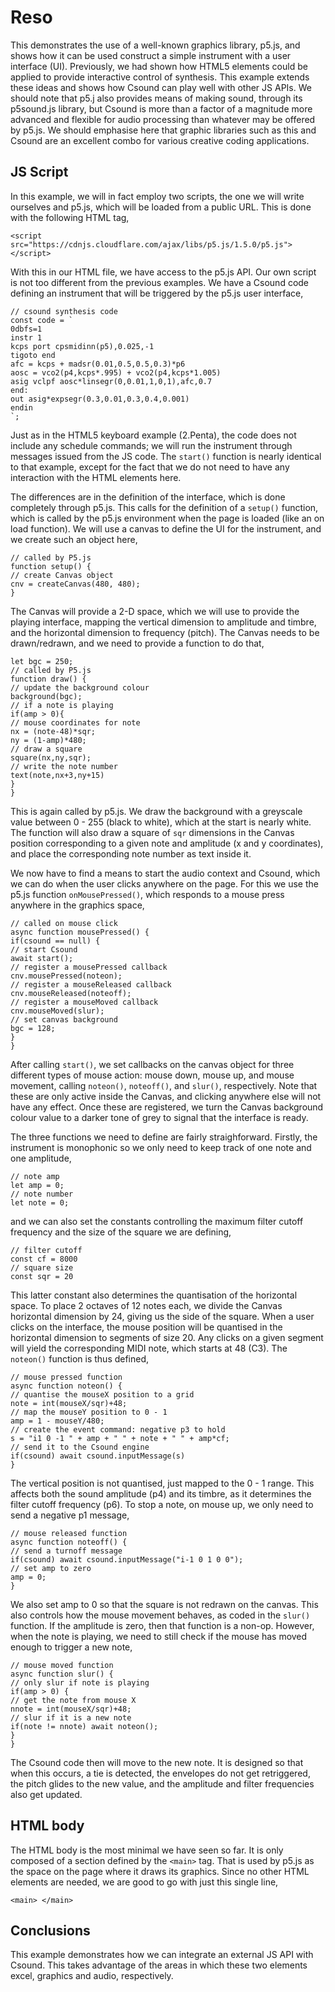 Reso
===

This demonstrates the use of a well-known graphics library, p5.js, and
shows how it can be used construct a simple instrument with a user
interface (UI). Previously, we had shown how HTML5 elements could be
applied to provide interactive control of synthesis. This example
extends these ideas and shows how Csound can play well with other
JS APIs. We should note that p5.j also provides means of making sound,
through its p5sound.js library, but Csound is more than a factor of a
magnitude more advanced and flexible for audio processing than
whatever may be offered by p5.js. We should emphasise here that
graphic libraries such as this and Csound are an excellent combo for
various creative coding applications.


JS Script
---

In this example, we will in fact employ two scripts, the one we will
write ourselves and p5.js, which will be loaded from a public URL.
This is done with the following HTML tag,

```
<script
src="https://cdnjs.cloudflare.com/ajax/libs/p5.js/1.5.0/p5.js">
</script>
```

With this in our HTML file, we have access to the p5.js API. Our
own script is not too different from the previous examples.
We have a Csound code defining an instrument that will be
triggered by the p5.js user interface,

```
// csound synthesis code
const code = `
0dbfs=1
instr 1
kcps port cpsmidinn(p5),0.025,-1
tigoto end
afc = kcps + madsr(0.01,0.5,0.5,0.3)*p6
aosc = vco2(p4,kcps*.995) + vco2(p4,kcps*1.005)
asig vclpf aosc*linsegr(0,0.01,1,0,1),afc,0.7
end:
out asig*expsegr(0.3,0.01,0.3,0.4,0.001)
endin
`;
```

Just as in the HTML5 keyboard example (2.Penta), the code
does not include any schedule commands; we will run the
instrument through messages issued from the JS code.
The `start()` function is nearly identical to that example,
except for the fact that we do not need to have any interaction
with the HTML elements here.

The differences are in the definition of the interface, which is
done completely through p5.js. This calls for the definition of
a `setup()` function, which is called by the p5.js environment
when the page is loaded (like an on load function). We will
use a canvas to define the UI for the instrument, and we create
such an object here,

```
// called by P5.js
function setup() {
// create Canvas object
cnv = createCanvas(480, 480);
}
```

The Canvas will provide a 2-D space, which we will use to provide
the playing interface, mapping the vertical dimension to amplitude
and timbre, and the horizontal dimension to frequency (pitch). The
Canvas needs to be drawn/redrawn, and we need to provide a
function to do that,

```
let bgc = 250;
// called by P5.js
function draw() {
// update the background colour 
background(bgc);
// if a note is playing
if(amp > 0){
// mouse coordinates for note
nx = (note-48)*sqr;
ny = (1-amp)*480;
// draw a square
square(nx,ny,sqr);
// write the note number
text(note,nx+3,ny+15)
}
}
```

This is again called by p5.js. We draw the background with a greyscale
value between 0 - 255 (black to white), which at the start is nearly
white. The function will also draw a square of `sqr` dimensions
in the Canvas position corresponding to a given note and amplitude (x
and y coordinates), and place the corresponding note number as text
inside it.

We now have to find a means to start the audio context and Csound,
which we can do when the user clicks anywhere on the page. For this
we use the p5.js function `onMousePressed()`, which responds to
a mouse press anywhere in the graphics space,

```
// called on mouse click
async function mousePressed() {
if(csound == null) {
// start Csound
await start();
// register a mousePressed callback
cnv.mousePressed(noteon);
// register a mouseReleased callback
cnv.mouseReleased(noteoff);
// register a mouseMoved callback
cnv.mouseMoved(slur);
// set canvas background
bgc = 128;
}
}
```

After calling `start()`, we set callbacks on the canvas object for
three different types of mouse action: mouse down, mouse up,
and mouse movement, calling `noteon()`, `noteoff()`, and
`slur()`, respectively. Note that these are only active inside the
Canvas, and clicking anywhere else will not have any effect.
Once these are registered, we turn the Canvas background colour
value to a darker tone of grey to signal that the interface is ready.

The three functions we need to define are fairly straighforward.
Firstly, the instrument is monophonic so we only need to keep track
of one note and one amplitude,

```
// note amp
let amp = 0;
// note number
let note = 0;
```
and we can also set the constants controlling the maximum
filter cutoff frequency and the size of the square we are defining,

```
// filter cutoff
const cf = 8000
// square size
const sqr = 20
```

This latter constant also determines the quantisation of the
horizontal space. To place 2 octaves of 12 notes each, we divide
the Canvas horizontal dimension by 24, giving us the side of
the square. When a user clicks on the interface, the mouse position
will be quantised in the horizontal dimension to segments of
size 20. Any clicks on a given segment will yield the corresponding
MIDI note, which starts at 48 (C3). The `noteon()` function is
thus defined,

```
// mouse pressed function
async function noteon() {
// quantise the mouseX position to a grid 
note = int(mouseX/sqr)+48;
// map the mouseY position to 0 - 1
amp = 1 - mouseY/480;
// create the event command: negative p3 to hold
s = "i1 0 -1 " + amp + " " + note + " " + amp*cf;
// send it to the Csound engine
if(csound) await csound.inputMessage(s)
}
```

The vertical position is not quantised, just mapped to the 0 - 1
range. This affects both the sound amplitude (p4) and its timbre,
as it determines the filter cutoff frequency (p6). To stop a note,
on mouse up, we only need to send a negative p1 message,

```
// mouse released function
async function noteoff() {
// send a turnoff message
if(csound) await csound.inputMessage("i-1 0 1 0 0");
// set amp to zero
amp = 0;
}
```

We also set amp to 0 so that the square is not redrawn on
the canvas. This also controls how the mouse movement
behaves, as coded in the `slur()` function. If the amplitude is
zero, then that function is a non-op. However, when the
note is playing, we need to  still check if the mouse has moved
enough to trigger a new note,

```
// mouse moved function
async function slur() {
// only slur if note is playing
if(amp > 0) {
// get the note from mouse X
nnote = int(mouseX/sqr)+48;
// slur if it is a new note
if(note != nnote) await noteon();
}
}
```

The Csound code then will move to the new note. It is designed so
that when this occurs, a tie is detected, the envelopes do not
get retriggered, the pitch glides to the new value, and the amplitude
and filter frequencies also get updated.


HTML body
-----

The HTML body is the most minimal we have seen so far. It is only
composed of a section defined by the `<main>` tag. That is used
by p5.js as the space on the page where it draws its graphics. Since
no other HTML elements are needed, we are good to go with just
this single line,

```
<main> </main>
```

Conclusions
---
This example demonstrates how we can integrate an external JS API
with Csound. This takes advantage of the areas in which these two
elements excel, graphics and audio, respectively.


